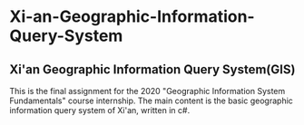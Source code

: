 # Xi-an-Geographic-Information-Query-System
## Xi'an Geographic Information Query System(GIS)
This is the final assignment for the 2020 "Geographic Information System Fundamentals" course internship. 
The main content is the basic geographic information query system of Xi'an, written in c#.
